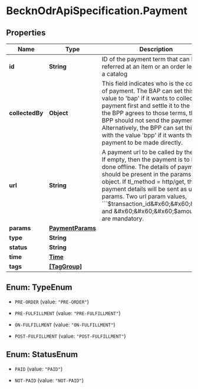 # BecknOdrApiSpecification.Payment

## Properties

Name | Type | Description | Notes
------------ | ------------- | ------------- | -------------
**id** | **String** | ID of the payment term that can be referred at an item or an order level in a catalog | [optional] 
**collectedBy** | **Object** | This field indicates who is the collector of payment. The BAP can set this value to &#39;bap&#39; if it wants to collect the payment first and  settle it to the BPP. If the BPP agrees to those terms, the BPP should not send the payment url. Alternatively, the BPP can set this field with the value &#39;bpp&#39; if it wants the payment to be made directly. | [optional] 
**url** | **String** | A payment url to be called by the BAP. If empty, then the payment is to be done offline. The details of payment should be present in the params object. If tl_method &#x3D; http/get, then the payment details will be sent as url params. Two url param values, &#x60;&#x60;&#x60;$transaction_id&#x60;&#x60;&#x60; and &#x60;&#x60;&#x60;$amount&#x60;&#x60;&#x60; are mandatory. | [optional] 
**params** | [**PaymentParams**](PaymentParams.md) |  | [optional] 
**type** | **String** |  | [optional] 
**status** | **String** |  | [optional] 
**time** | [**Time**](Time.md) |  | [optional] 
**tags** | [**[TagGroup]**](TagGroup.md) |  | [optional] 



## Enum: TypeEnum


* `PRE-ORDER` (value: `"PRE-ORDER"`)

* `PRE-FULFILLMENT` (value: `"PRE-FULFILLMENT"`)

* `ON-FULFILLMENT` (value: `"ON-FULFILLMENT"`)

* `POST-FULFILLMENT` (value: `"POST-FULFILLMENT"`)





## Enum: StatusEnum


* `PAID` (value: `"PAID"`)

* `NOT-PAID` (value: `"NOT-PAID"`)




